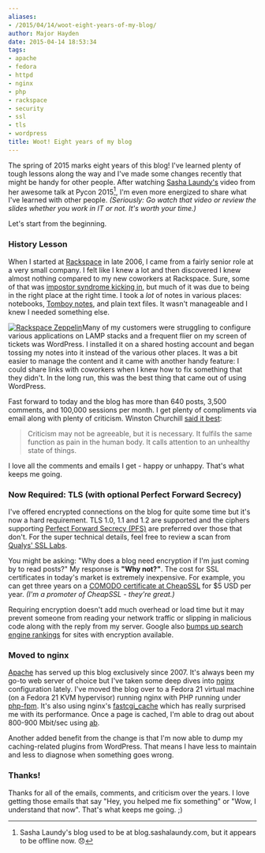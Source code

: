 ```yaml
---
aliases:
- /2015/04/14/woot-eight-years-of-my-blog/
author: Major Hayden
date: 2015-04-14 18:53:34
tags:
- apache
- fedora
- httpd
- nginx
- php
- rackspace
- security
- ssl
- tls
- wordpress
title: Woot! Eight years of my blog
---
```


The spring of 2015 marks eight years of this blog! I've learned plenty of tough lessons along the way and I've made some changes recently that might be handy for other people. After watching [Sasha Laundy's][1] video from her awesome talk at Pycon 2015[^2], I'm even more energized to share what I've learned with other people. _(Seriously: Go watch that video or review the slides whether you work in IT or not. It's worth your time.)_

Let's start from the beginning.

<!--more-->

### History Lesson

When I started at [Rackspace][3] in late 2006, I came from a fairly senior role at a very small company. I felt like I knew a lot and then discovered I knew almost nothing compared to my new coworkers at Rackspace. Sure, some of that was [impostor syndrome kicking in][4], but much of it was due to being in the right place at the right time. I took a _lot_ of notes in various places: notebooks, [Tomboy notes][5], and plain text files. It wasn't manageable and I knew I needed something else.

[<img src="/wp-content/uploads/2015/04/429788108_f8a6308501_o-300x225.jpg" alt="Rackspace Zeppelin" width="300" height="225" class="alignright size-medium wp-image-5495" srcset="/wp-content/uploads/2015/04/429788108_f8a6308501_o-300x225.jpg 300w, /wp-content/uploads/2015/04/429788108_f8a6308501_o-1024x768.jpg 1024w, /wp-content/uploads/2015/04/429788108_f8a6308501_o.jpg 1280w" sizes="(max-width: 300px) 100vw, 300px" />][6]Many of my customers were struggling to configure various applications on LAMP stacks and a frequent flier on my screen of tickets was WordPress. I installed it on a shared hosting account and began tossing my notes into it instead of the various other places. It was a bit easier to manage the content and it came with another handy feature: I could share links with coworkers when I knew how to fix something that they didn't. In the long run, this was the best thing that came out of using WordPress.

Fast forward to today and the blog has more than 640 posts, 3,500 comments, and 100,000 sessions per month. I get plenty of compliments via email along with plenty of criticism. Winston Churchill [said it best][7]:

> Criticism may not be agreeable, but it is necessary. It fulfils the same function as pain in the human body. It calls attention to an unhealthy state of things.

I love all the comments and emails I get - happy or unhappy. That's what keeps me going.

### Now Required: TLS (with optional Perfect Forward Secrecy)

I've offered encrypted connections on the blog for quite some time but it's now a hard requirement. TLS 1.0, 1.1 and 1.2 are supported and the ciphers supporting [Perfect Forward Secrecy (PFS)][8] are preferred over those that don't. For the super technical details, feel free to review a scan from [Qualys' SSL Labs][9].

You might be asking: "Why does a blog need encryption if I'm just coming by to read posts?" My response is **"Why not?"**. The cost for SSL certificates in today's market is extremely inexpensive. For example, you can get three years on a [COMODO certificate at CheapSSL][10] for $5 USD per year. _(I'm a promoter of CheapSSL - they're great.)_

Requiring encryption doesn't add much overhead or load time but it may prevent someone from reading your network traffic or slipping in malicious code along with the reply from my server. Google also [bumps up search engine rankings][11] for sites with encryption available.

### Moved to nginx

[Apache][12] has served up this blog exclusively since 2007. It's always been my go-to web server of choice but I've taken some deep dives into [nginx][13] configuration lately. I've moved the blog over to a Fedora 21 virtual machine (on a Fedora 21 KVM hypervisor) running nginx with PHP running under [php-fpm][14]. It's also using nginx's [fastcgi_cache][15] which has really surprised me with its performance. Once a page is cached, I'm able to drag out about 800-900 Mbit/sec using [ab][16].

Another added benefit from the change is that I'm now able to dump my caching-related plugins from WordPress. That means I have less to maintain and less to diagnose when something goes wrong.

### Thanks!

Thanks for all of the emails, comments, and criticism over the years. I love getting those emails that say "Hey, you helped me fix something" or "Wow, I understand that now". That's what keeps me going. ;)

 [1]: https://twitter.com/sashalaund
 [2]: http://blog.sashalaundy.com/talks/asking-helping/
 [3]: http://www.rackspace.com/
 [4]: /2014/02/04/be-an-inspiration-not-an-impostor/
 [5]: https://wiki.gnome.org/Apps/Tomboy
 [6]: /wp-content/uploads/2015/04/429788108_f8a6308501_o.jpg
 [7]: http://books.google.co.in/books?id=mfvSQbviy50C&pg=PA79
 [8]: http://en.wikipedia.org/wiki/Forward_secrecy
 [9]: https://www.ssllabs.com/ssltest/analyze.html?d=major.io
 [10]: https://cheapsslsecurity.com/comodo/positivessl.html
 [11]: http://googleonlinesecurity.blogspot.com/2014/08/https-as-ranking-signal_6.html
 [12]: http://httpd.apache.org/
 [13]: http://nginx.org/
 [14]: http://php-fpm.org/
 [15]: http://nginx.org/en/docs/http/ngx_http_fastcgi_module.html#fastcgi_cache
 [16]: http://httpd.apache.org/docs/2.2/programs/ab.html

[^2]: Sasha Laundy's blog used to be at blog.sashalaundy.com, but it appears to
be offline now. 😞